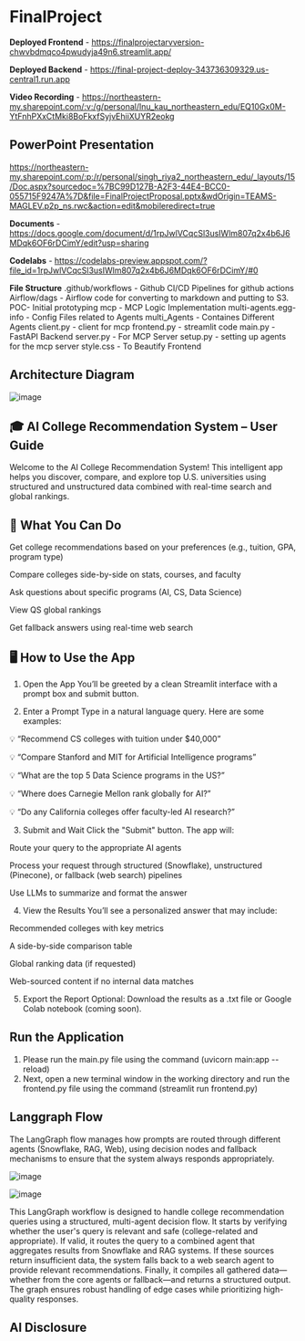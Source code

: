 # FinalProject


**Deployed Frontend** - https://finalprojectarvversion-chwvbdmqco4pwudyja49n6.streamlit.app/

**Deployed Backend** - https://final-project-deploy-343736309329.us-central1.run.app

**Video Recording** - https://northeastern-my.sharepoint.com/:v:/g/personal/lnu_kau_northeastern_edu/EQ10Gx0M-YtFnhPXxCtMki8BoFkxfSyjvEhiiXUYR2eokg

## PowerPoint Presentation
https://northeastern-my.sharepoint.com/:p:/r/personal/singh_riya2_northeastern_edu/_layouts/15/Doc.aspx?sourcedoc=%7BC99D127B-A2F3-44E4-BCC0-055715F9247A%7D&file=FinalProjectProposal.pptx&wdOrigin=TEAMS-MAGLEV.p2p_ns.rwc&action=edit&mobileredirect=true

**Documents** - https://docs.google.com/document/d/1rpJwlVCqcSl3usIWlm807q2x4b6J6MDqk6OF6rDCimY/edit?usp=sharing

**Codelabs** - https://codelabs-preview.appspot.com/?file_id=1rpJwlVCqcSl3usIWlm807q2x4b6J6MDqk6OF6rDCimY/#0

**File Structure** 
.github/workflows - Github CI/CD Pipelines for github actions
Airflow/dags - Airflow code for converting to markdown and putting to S3.
POC- Initial prototyping
mcp - MCP Logic Implementation
multi-agents.egg-info - Config Files related to Agents
multi_Agents - Containes Different Agents
client.py - client for mcp
frontend.py - streamlit code
main.py - FastAPI Backend
server.py - For MCP Server
setup.py - setting up agents for the mcp server
style.css - To Beautify Frontend

## Architecture Diagram

![image](https://github.com/user-attachments/assets/5b6ad1f7-0718-4c11-b21b-b234bc05d446)

## 🎓 AI College Recommendation System – User Guide

Welcome to the AI College Recommendation System! This intelligent app helps you discover, compare, and explore top U.S. universities using structured and unstructured data combined with real-time search and global rankings.

## 🚀 What You Can Do
Get college recommendations based on your preferences (e.g., tuition, GPA, program type)

Compare colleges side-by-side on stats, courses, and faculty

Ask questions about specific programs (AI, CS, Data Science)

View QS global rankings

Get fallback answers using real-time web search

## 🖥️ How to Use the App
1. Open the App
You’ll be greeted by a clean Streamlit interface with a prompt box and submit button.

2. Enter a Prompt
Type in a natural language query. Here are some examples:

  💡 “Recommend CS colleges with tuition under $40,000”

  💡 “Compare Stanford and MIT for Artificial Intelligence programs”

  💡 “What are the top 5 Data Science programs in the US?”

  💡 “Where does Carnegie Mellon rank globally for AI?”

  💡 “Do any California colleges offer faculty-led AI research?”

3. Submit and Wait
 Click the "Submit" button. The app will:

 Route your query to the appropriate AI agents

 Process your request through structured (Snowflake), unstructured (Pinecone), or fallback (web search) pipelines

 Use LLMs to summarize and format the answer

4. View the Results
  You’ll see a personalized answer that may include:

  Recommended colleges with key metrics

  A side-by-side comparison table

Global ranking data (if requested)

  Web-sourced content if no internal data matches

5. Export the Report
Optional: Download the results as a .txt file or Google Colab notebook (coming soon).

## Run the Application

1) Please run the main.py file using the command (uvicorn main:app --reload)
2) Next, open a new terminal window in the working directory and run the frontend.py file using the command (streamlit run frontend.py)


## Langgraph Flow

The LangGraph flow manages how prompts are routed through different agents (Snowflake, RAG, Web), using decision nodes and fallback mechanisms to ensure that the system always responds appropriately.

![image](https://github.com/user-attachments/assets/4b7e0caa-ada5-42eb-8290-770835e8659c)

![image](https://github.com/user-attachments/assets/b116d335-2a24-4fcd-b5dc-b696b8f8f76e)

This LangGraph workflow is designed to handle college recommendation queries using a structured, multi-agent decision flow. It starts by verifying whether the user's query is relevant and safe (college-related and appropriate). If valid, it routes the query to a combined agent that aggregates results from Snowflake and RAG systems. If these sources return insufficient data, the system falls back to a web search agent to provide relevant recommendations. Finally, it compiles all gathered data—whether from the core agents or fallback—and returns a structured output. The graph ensures robust handling of edge cases while prioritizing high-quality responses.

## AI Disclosure







